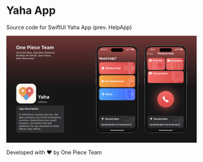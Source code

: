 # Yaha App

Source code for SwiftUI Yaha App (prev. HelpApp)

![](https://github.com/MassimoPalosciaIT/iSOS/blob/a174809a4b9b4c8cdcdb93fce22d18aa4821f469/YahaBanner.png)

Developed with ❤️ by One Piece Team
